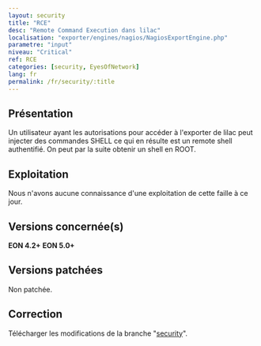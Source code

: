 ```yaml
---
layout: security
title: "RCE"
desc: "Remote Command Execution dans lilac"
localisation: "exporter/engines/nagios/NagiosExportEngine.php"
parametre: "input"
niveau: "Critical"
ref: RCE
categories: [security, EyesOfNetwork]
lang: fr
permalink: /fr/security/:title
---
```


## Présentation

Un utilisateur ayant les autorisations pour accéder à l'exporter de lilac peut injecter des commandes SHELL ce qui en résulte est un remote shell authentifié. On peut par la suite obtenir un shell en ROOT.

## Exploitation

Nous n'avons aucune connaissance d'une exploitation de cette faille à ce jour.

## Versions concernée(s)

**EON 4.2+**
**EON 5.0+**

## Versions patchées

Non patchée.

## Correction

Télécharger les modifications de la branche "[security](https://github.com/EyesOfNetworkCommunity/lilac/tree/security)".